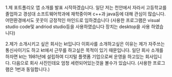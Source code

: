 1.제 포트폴리오 앱 소개를 발표 시작하겠습니다. 일단 저는 천안에서 자라서 고등학교를 졸업하고 경성대 소프트웨어학과에 재학중이며
c++과 java등에 대해 관심이 많습니다. 어떤환경에서도 꿋꿋이 긍정적인 마인드로 임하겠습니다
(사용한 프로그램은 visual studio code및 andriod studio등을 사용하였습니다 장치는 desktop을 사용 하였습니다)


2.제가 소개시키고 싶은 회사는 kt입니다 이회사를 소개하고싶은 이유는 제가 자주쓰는 통신사이기도 하고 kt에서 근무를 하고싶은 목적이 
있기 때문입니다. 일단 회사 소개를 하자면 kt는 1981년에 설립하여 디지털 플랫폼 기업으로써 운영을 하고있는 회사입니다.
다음으로 회사 사진인데요 엄청 세련되어있는것을 볼수가 있습니다.
(사용한 프로그램은 1번과 동일합니다.)
